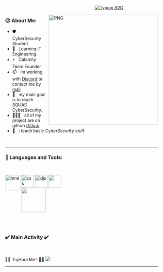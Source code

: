 ㅤㅤㅤㅤㅤㅤㅤㅤㅤㅤㅤㅤㅤㅤㅤㅤㅤㅤㅤㅤㅤㅤㅤ[![Typing SVG](https://readme-typing-svg.herokuapp.com/?lines=Im+Tetsu+Calamïty)](https://git.io/typing-svg)


<img align="right" alt="PNG" src="https://cdn.discordapp.com/attachments/852902611824410634/915239160057561088/84237AC8-3C37-4E1D-808A-2CC6A230700C.png" width="360px"/>
  
### 😖 About Me:


- 🛡️ &nbsp; CyberSecurity Student
- 🌱 &nbsp; Learning IT Engineering
- ⚡ &nbsp; Calamity Team Founder
- 📫 &nbsp; im working with [Discord](https://discord.gg/overdrive) or contact me by [mail](mailto:calamitycorp@protonmail.com?subject=[Contact])
- 🐻 &nbsp; my main goal is to reach SQUAD CyberSecurity.
- 👨🏻‍💻 &nbsp; all of my project are on github [Github](https://github.com/WarHawkREVS?tab=repositories)
- 💬 &nbsp; i teach basic CyberSecurity stuff



<br>
<hr>

### 🔨 Languages and Tools:
<br>

 
<a href="https://nodejs.org" target="_blank"><img align="left" alt="html" height ="50px" src="https://cdn.discordapp.com/attachments/852902611824410634/915242283878723584/unknown.png"></a> 
 
<a href="https://nodejs.org" target="_blank"><img align="left" alt="css" height ="42px" src="https://cdn.discordapp.com/attachments/852237333427126291/898946463999090738/CSS3_logo_and_wordmark.svg.png"></a> 
      
<a href="https://nodejs.org" target="_blank"><img align="left" alt="djs" height ="42px" src="https://cdn.discordapp.com/attachments/852902611824410634/915243410414272572/PikPng.com_python-logo-png_2301371.png"></a>

<img src="https://cdn.discordapp.com/attachments/852902611824410634/915241693748547604/unknown.png" height="42px">

<br>
<img src="https://cdn.discordapp.com/attachments/852902611824410634/915243003029897226/PinClipart.com_raspberry-clip-art_1077742.png" height="80px">






<br><br>
### ✔️ Main Activity ✔️
<br>
<p align=center>
  <div align=center>
   </div>

 
 🐱‍💻 TryHackMe ! 🐱‍💻 <img src="https://cdn.discordapp.com/attachments/852902611824410634/915238670208999464/Tetsu.Calamty.png">
 

</p>

<hr>
